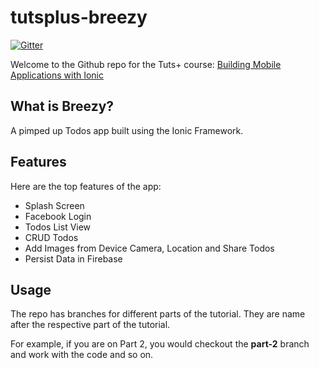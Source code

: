 # tutsplus-breezy

[![Gitter](https://badges.gitter.im/Join%20Chat.svg)](https://gitter.im/kunalnagar/tutsplus-breezy?utm_source=badge&utm_medium=badge&utm_campaign=pr-badge&utm_content=badge)

Welcome to the Github repo for the Tuts+ course: [Building Mobile Applications with Ionic](http://code.tutsplus.com/tutorials/building-mobile-applications-with-ionic-introduction-to-ionic--cms-22910)

## What is Breezy?
A pimped up Todos app built using the Ionic Framework.

## Features
Here are the top features of the app:

- Splash Screen
- Facebook Login
- Todos List View
- CRUD Todos
- Add Images from Device Camera, Location and Share Todos
- Persist Data in Firebase

## Usage
The repo has branches for different parts of the tutorial. They are name after the respective part of the tutorial. 

For example, if you are on Part 2, you would checkout the **part-2** branch and work with the code and so on.

